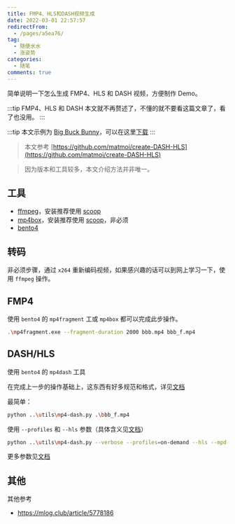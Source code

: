 ```yaml
---
title: FMP4、HLS和DASH视频生成
date: 2022-03-01 22:57:57
redirectFrom:
  - /pages/a5ea76/
tag:
  - 随便水水
  - 涨姿势
categories:
  - 随笔
comments: true
---
```


简单说明一下怎么生成 FMP4、HLS 和 DASH 视频，方便制作 Demo。

<!-- more -->

:::tip
FMP4、HLS 和 DASH 本文就不再赘述了，不懂的就不要看这篇文章了，看了也没用。
:::

:::tip
本文示例为 [Big Buck Bunny](https://peach.blender.org/)，可以在这里[下载](http://bbb3d.renderfarming.net/download.html)
:::

> 本文参考 [https://github.com/matmoi/create-DASH-HLS](https://github.com/matmoi/create-DASH-HLS)

> 因为版本和工具较多，本文介绍方法并非唯一。

## 工具

- [ffmpeg](https://ffmpeg.org/)，安装推荐使用 [scoop](./02090.用Scoop安装一些实用工具.md)
- [mp4box](https://github.com/gpac/gpac)，安装推荐使用 [scoop](./02090.用Scoop安装一些实用工具.md)，非必须
- [bento4](https://www.bento4.com/downloads/)

## 转码

非必须步骤，通过 `x264` 重新编码视频，如果感兴趣的话可以到网上学习一下，使用 `ffmpeg` 操作。

## FMP4

使用 `bento4` 的 `mp4fragment` 工或 `mp4box` 都可以完成此步操作。

```bash
.\mp4fragment.exe --fragment-duration 2000 bbb.mp4 bbb_f.mp4
```

## DASH/HLS

使用 `bento4` 的 `mp4dash` 工具

在完成上一步的操作基础上，这东西有好多规范和格式，详见[文档](https://www.bento4.com/developers/dash/)

最简单：

```bash
python ..\utils\mp4-dash.py .\bbb_f.mp4
```

使用 `--profiles` 和 `--hls` 参数（具体含义见[文档](https://www.bento4.com/developers/dash/)）

```bash
python ..\utils\mp4-dash.py --verbose --profiles=on-demand --hls --mpd-name bbb.mpd .\bbb_f.mp4
```

更多参数见[文档](https://www.bento4.com/developers/dash/)

## 其他

其他参考

- https://mlog.club/article/5778186